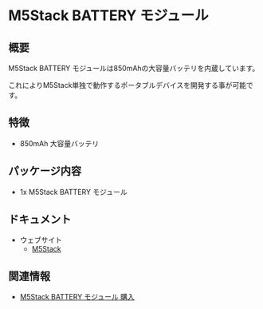 # M5Stack BATTERY モジュール

## 概要

M5Stack BATTERY モジュールは850mAhの大容量バッテリを内蔵しています。

これによりM5Stack単独で動作するポータブルデバイスを開発する事が可能です。

## 特徴

- 850mAh 大容量バッテリ

## パッケージ内容

- 1x M5Stack BATTERY モジュール

## ドキュメント

- ウェブサイト
  - [M5Stack](https://m5stack.com)

## 関連情報

- [M5Stack BATTERY モジュール 購入](https://www.aliexpress.com/store/product/M5Stack-Official-In-Stock-Battery-Module-for-Arduino-ESP32-Core-Development-Kit-Capacity-850mAh-Stackable-IoT/3226069_32839688875.html)
